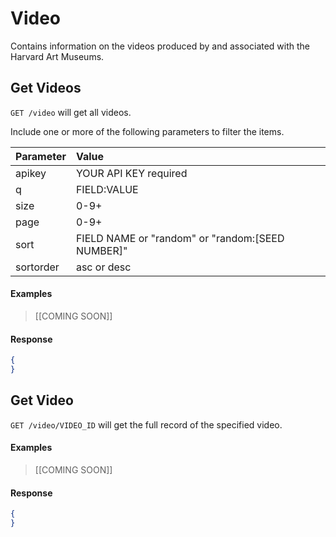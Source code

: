 # Video

Contains information on the videos produced by and associated with the Harvard Art Museums. 

## Get Videos

`GET /video` will get all videos.

Include one or more of the following parameters to filter the items.

| Parameter | Value |
| :--------- | :----- |
| apikey | YOUR API KEY required |
| q | FIELD:VALUE |
| size | 0-9+ |
| page | 0-9+ |
| sort | FIELD NAME or "random" or "random:[SEED NUMBER]" |
| sortorder | asc or desc |

#### Examples

> [[COMING SOON]]  
>  

#### Response

```json
{
}
```

## Get Video

`GET /video/VIDEO_ID` will get the full record of the specified video.

#### Examples

> [[COMING SOON]]   
> 

#### Response

```json
{
}
```
